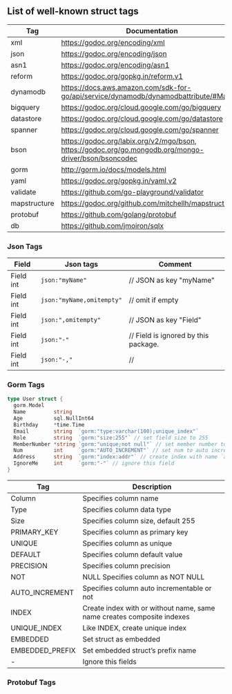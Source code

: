 ## List of well-known struct tags
Tag       | Documentation
----------|---------------
xml       | https://godoc.org/encoding/xml
json      | https://godoc.org/encoding/json
asn1      | https://godoc.org/encoding/asn1
reform    | https://godoc.org/gopkg.in/reform.v1
dynamodb  | https://docs.aws.amazon.com/sdk-for-go/api/service/dynamodb/dynamodbattribute/#Marshal
bigquery  | https://godoc.org/cloud.google.com/go/bigquery
datastore | https://godoc.org/cloud.google.com/go/datastore
spanner   | https://godoc.org/cloud.google.com/go/spanner
bson      | https://godoc.org/labix.org/v2/mgo/bson, https://godoc.org/go.mongodb.org/mongo-driver/bson/bsoncodec
gorm      | http://gorm.io/docs/models.html
yaml      | https://godoc.org/gopkg.in/yaml.v2
validate  | https://github.com/go-playground/validator
mapstructure | https://godoc.org/github.com/mitchellh/mapstructure
protobuf  | https://github.com/golang/protobuf
db        | https://github.com/jmoiron/sqlx

### Json Tags

Field     |Json tags | Comment
----------|----------|-------------
Field int | `json:"myName"` | // JSON as key "myName"
Field int | `json:"myName,omitempty"` | // omit if empty
Field int | `json:",omitempty"` | // JSON as key "Field"
Field int | `json:"-"`  | // Field is ignored by this package.
Field int | `json:"-,"` | // 


### Gorm Tags

```go
type User struct {
  gorm.Model
  Name         string
  Age          sql.NullInt64
  Birthday     *time.Time
  Email        string  `gorm:"type:varchar(100);unique_index"`
  Role         string  `gorm:"size:255"` // set field size to 255
  MemberNumber *string `gorm:"unique;not null"` // set member number to unique and not null
  Num          int     `gorm:"AUTO_INCREMENT"` // set num to auto incrementable
  Address      string  `gorm:"index:addr"` // create index with name `addr` for address
  IgnoreMe     int     `gorm:"-"` // ignore this field
}
```

Tag	| Description
-----------|--------------
Column   |	Specifies column name
Type   |	Specifies column data type
Size   |	Specifies column size, default 255
PRIMARY_KEY   |	Specifies column as primary key
UNIQUE   |	Specifies column as unique
DEFAULT   |	Specifies column default value
PRECISION   |	Specifies column precision
NOT   | NULL	Specifies column as NOT NULL
AUTO_INCREMENT   |	Specifies column auto incrementable or not
INDEX   |	Create index with or without name, same name creates composite indexes
UNIQUE_INDEX   |	Like INDEX, create unique index
EMBEDDED   |	Set struct as embedded
EMBEDDED_PREFIX   |	Set embedded struct’s prefix name
-   |	Ignore this fields

###  Protobuf Tags
 